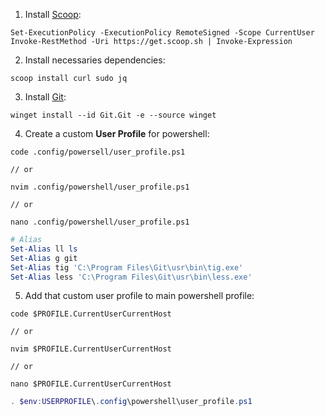 1. Install [Scoop](https://scoop.sh/#/):
```shell
Set-ExecutionPolicy -ExecutionPolicy RemoteSigned -Scope CurrentUser
Invoke-RestMethod -Uri https://get.scoop.sh | Invoke-Expression
```

2. Install necessaries dependencies:
```shell
scoop install curl sudo jq
```

3. Install [Git](https://git-scm.com/download/win):
```
winget install --id Git.Git -e --source winget
```

4. Create a custom **User Profile** for powershell:
```shell
code .config/powersell/user_profile.ps1

// or

nvim .config/powershell/user_profile.ps1

// or

nano .config/powershell/user_profile.ps1
```

```ps1
# Alias
Set-Alias ll ls
Set-Alias g git
Set-Alias tig 'C:\Program Files\Git\usr\bin\tig.exe'
Set-Alias less 'C:\Program Files\Git\usr\bin\less.exe'
```

5. Add that custom user profile to main powershell profile:
```shell
code $PROFILE.CurrentUserCurrentHost

// or

nvim $PROFILE.CurrentUserCurrentHost

// or

nano $PROFILE.CurrentUserCurrentHost
```

```ps1
. $env:USERPROFILE\.config\powershell\user_profile.ps1
```
